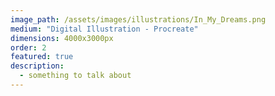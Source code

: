 ```yaml
---
image_path: /assets/images/illustrations/In_My_Dreams.png
medium: "Digital Illustration - Procreate"
dimensions: 4000x3000px 
order: 2
featured: true
description:
  - something to talk about 
---
```


